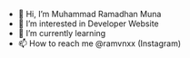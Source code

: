 - 👋 Hi, I’m Muhammad Ramadhan Muna
- 👀 I’m interested in Developer Website
- 🌱 I’m currently learning 
- 📫 How to reach me @ramvnxx (Instagram)

<!---
ramunz/ramunz is a ✨ special ✨ repository because its `README.md` (this file) appears on your GitHub profile.
You can click the Preview link to take a look at your changes.
--->
